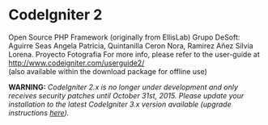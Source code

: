 # CodeIgniter 2
Open Source PHP Framework (originally from EllisLab)
Grupo DeSoft: Aguirre Seas Angela Patricia, Quintanilla Ceron Nora, Ramirez Añez Silvia Lorena.
Proyecto Fotografia
For more info, please refer to the user-guide at http://www.codeigniter.com/userguide2/  
(also available within the download package for offline use)

**WARNING:** *CodeIgniter 2.x is no longer under development and only receives security patches until October 31st, 2015.
Please update your installation to the latest CodeIgniter 3.x version available
(upgrade instructions [here](http://www.codeigniter.com/userguide3/installation/upgrade_300.html)).*
